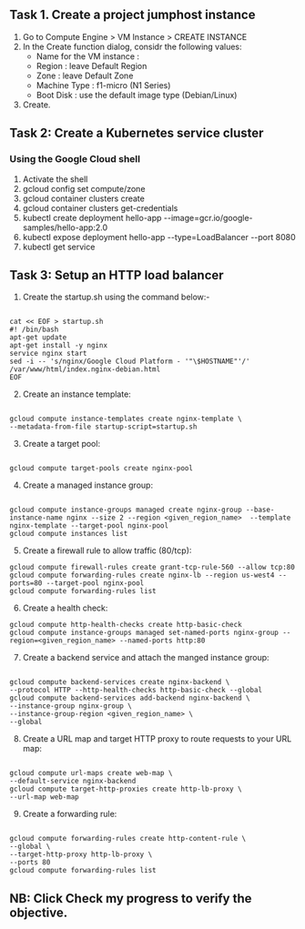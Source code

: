 ## Task 1. Create a project jumphost instance
1. Go to Compute Engine > VM Instance > CREATE INSTANCE
2. In the Create function dialog, considr the following values:
    - Name for the VM instance : <given instance name>
    - Region : leave Default Region
    - Zone : leave Default Zone
    - Machine Type : f1-micro (N1 Series)
    - Boot Disk : use the default image type (Debian/Linux)
3. Create.

## Task 2: Create a Kubernetes service cluster

### Using the Google Cloud shell
1. Activate the shell
2. gcloud config set compute/zone <given lab zone>
3. gcloud container clusters create <cluster name of your choice>
4. gcloud container clusters get-credentials <name of created bucket>
5. kubectl create deployment hello-app --image=gcr.io/google-samples/hello-app:2.0
6. kubectl expose deployment hello-app --type=LoadBalancer --port 8080
7. kubectl get service 

## Task 3: Setup an HTTP load balancer
1. Create the startup.sh using the command below:-

```

cat << EOF > startup.sh
#! /bin/bash
apt-get update
apt-get install -y nginx
service nginx start
sed -i -- 's/nginx/Google Cloud Platform - '"\$HOSTNAME"'/' /var/www/html/index.nginx-debian.html
EOF

```

2. Create an instance template:

```

gcloud compute instance-templates create nginx-template \
--metadata-from-file startup-script=startup.sh

```

3. Create a target pool:

```

gcloud compute target-pools create nginx-pool

```

4. Create a managed instance group:

```

gcloud compute instance-groups managed create nginx-group --base-instance-name nginx --size 2 --region <given_region_name>  --template nginx-template --target-pool nginx-pool
gcloud compute instances list

```
5. Create a firewall rule to allow traffic (80/tcp):

```
gcloud compute firewall-rules create grant-tcp-rule-560 --allow tcp:80
gcloud compute forwarding-rules create nginx-lb --region us-west4 --ports=80 --target-pool nginx-pool
gcloud compute forwarding-rules list

```

6. Create a health check:

```
gcloud compute http-health-checks create http-basic-check
gcloud compute instance-groups managed set-named-ports nginx-group --region=<given_region_name> --named-ports http:80

```
7. Create a backend service and attach the manged instance group:

```

gcloud compute backend-services create nginx-backend \
--protocol HTTP --http-health-checks http-basic-check --global
gcloud compute backend-services add-backend nginx-backend \
--instance-group nginx-group \
--instance-group-region <given_region_name> \
--global

```

8. Create a URL map and target HTTP proxy to route requests to your URL map:

```

gcloud compute url-maps create web-map \
--default-service nginx-backend
gcloud compute target-http-proxies create http-lb-proxy \
--url-map web-map

```

9. Create a forwarding rule:

```

gcloud compute forwarding-rules create http-content-rule \
--global \
--target-http-proxy http-lb-proxy \
--ports 80
gcloud compute forwarding-rules list

```

## NB: Click Check my progress to verify the objective.